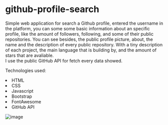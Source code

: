 # github-profile-search

Simple web application for search a Github profile, entered the username in the platform, you can some some basic information about an specific profile, like the amount of followers, following, and some of their public repositories. You can see besides, the public profile picture, about, the name and the description of every public repository. With a tiny description of each project, the main language that is building by, and the amount of stars that are avaliable. <br>
I use the public GitHub API for fetch every data showed.

Technologies used:
<li>HTML</li>
<li>CSS</li>
<li>Javascript</li>
<li>Bootstrap</li>
<li>FontAwesome</li>
<li>GitHub API</li>


![image](https://github.com/saulgutierrez/github-profile-search/assets/62368834/885d64c7-60da-40af-903c-78f46ba9d9d8)
